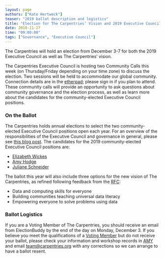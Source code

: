 ```yaml
---
layout: page
authors: ["Kate Hertweck"]
teaser: "2019 ballot description and logistics"
title: "Election for The Carpentries’ Vision and 2019 Executive Council"
date: 2018-11-27
time: "09:00:00"
tags: ["Governance", "Executive Council"]
---
```


The Carpentries will hold an election from December 3-7 for both the 2019 Executive Council as well as The Carpentries’ 
vision.

The Carpentries Executive Council is hosting two Community Calls this week (on Thursday/Friday depending on your time zone) to 
discuss the election. Two sessions will be held to accommodate our global community. Connection details are in the 
[etherpad](https://pad.carpentries.org/community-call-2018-11-29); please sign in if you plan to attend. These community calls 
will provide an opportunity to ask questions about community governance and the election process, as well as learn more about 
the candidates for the community-elected Executive Council positions. 

### On the Ballot

The Carpentries holds annual elections to select the two community-elected Executive Council positions open each year. For an 
overview of the responsibilities of the Executive Council and governance in general, please see 
[this blog post](https://carpentries.org/blog/2018/10/ec-elections/). The candidates for the 2019 community-elected 
Executive Council positions are:

* [Elizabeth Wickes](https://carpentries.org/blog/2018/11/wickes/)
* [Amy Hodge](https://carpentries.org/blog/2018/11/amyhodge/)
* [Juliane Schneider](https://carpentries.org/blog/2018/11/juliane_schneider/)

The ballot this year will also include three options for the new vision of The Carpentries, as refined following feedback from 
the [RFC](https://github.com/carpentries/executive-council-info/issues/2):

* Data and computing skills for everyone
* Building communities teaching universal data literacy
* Empowering everyone to solve problems using data

### Ballot Logistics

If you are a Voting Member of The Carpentries, you should receive an email from ElectionBuddy by the end of the day on Monday, 
December 3. If you believe you meet the qualifications of a 
[Voting Member](https://docs.carpentries.org/topic_folders/governance/bylaws.html#eligibility-rights-and-termination-for-voting-members) 
but do not receive your ballot, please check your information and workshop records in 
[AMY](https://amy.carpentries.org) and email team@carpentries.org with any corrections so we can arrange to have a 
ballot resent.

